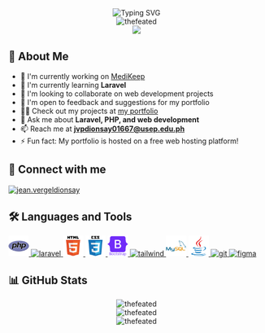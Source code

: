 <div align="center">
  <img src="https://readme-typing-svg.herokuapp.com?font=Fira+Code&pause=1000&color=F7F7F7&background=FF6BAA00&center=true&vCenter=true&width=435&lines=Hi+%F0%9F%91%8B%2C+I'm+Jean+Vergel+Dionsay;A+passionate+student+developer;Always+learning+new+things" alt="Typing SVG" />
</div>

<div align="center">
  <img src="https://komarev.com/ghpvc/?username=thefeated&label=Profile%20views&color=0e75b6&style=flat" alt="thefeated" />
</div>

<div align="center">
  <img src="https://github-stats-alpha.vercel.app/api?username=thefeated&cc=22272e&tc=37BCF6&ic=fff&bc=0000">
</div>


## 🚀 About Me
- 🔭 I'm currently working on [MediKeep](https://jeanvergel.lovestoblog.com/)
- 🌱 I'm currently learning **Laravel**
- 👯 I'm looking to collaborate on web development projects
- 🤝 I'm open to feedback and suggestions for my portfolio
- 👨‍💻 Check out my projects at [my portfolio](https://mv-system.great-site.net/)
- 💬 Ask me about **Laravel, PHP, and web development**
- 📫 Reach me at **jvpdionsay01667@usep.edu.ph**
- ⚡ Fun fact: My portfolio is hosted on a free web hosting platform!

## 🔗 Connect with me
<p align="left">
<a href="https://fb.com/jean.vergeldionsay" target="blank"><img align="center" src="https://raw.githubusercontent.com/rahuldkjain/github-profile-readme-generator/master/src/images/icons/Social/facebook.svg" alt="jean.vergeldionsay" height="30" width="40" /></a>
</p>

## 🛠 Languages and Tools
<p align="left">
<a href="https://www.php.net" target="_blank" rel="noreferrer"> <img src="https://raw.githubusercontent.com/devicons/devicon/master/icons/php/php-original.svg" alt="php" width="40" height="40"/> </a>
<a href="https://laravel.com" target="_blank" rel="noreferrer">
    <img src="https://img.shields.io/badge/Laravel-FF2D20?style=for-the-badge&logo=laravel&logoColor=white" alt="laravel"/>
</a>
<a href="https://www.w3.org/html/" target="_blank" rel="noreferrer"> <img src="https://raw.githubusercontent.com/devicons/devicon/master/icons/html5/html5-original-wordmark.svg" alt="html5" width="40" height="40"/> </a>
<a href="https://www.w3schools.com/css/" target="_blank" rel="noreferrer"> <img src="https://raw.githubusercontent.com/devicons/devicon/master/icons/css3/css3-original-wordmark.svg" alt="css3" width="40" height="40"/> </a>
<a href="https://getbootstrap.com" target="_blank" rel="noreferrer"> <img src="https://raw.githubusercontent.com/devicons/devicon/master/icons/bootstrap/bootstrap-plain-wordmark.svg" alt="bootstrap" width="40" height="40"/> </a>
<a href="https://tailwindcss.com/" target="_blank" rel="noreferrer"> <img src="https://www.vectorlogo.zone/logos/tailwindcss/tailwindcss-icon.svg" alt="tailwind" width="40" height="40"/> </a>
<a href="https://www.mysql.com/" target="_blank" rel="noreferrer"> <img src="https://raw.githubusercontent.com/devicons/devicon/master/icons/mysql/mysql-original-wordmark.svg" alt="mysql" width="40" height="40"/> </a>
<a href="https://www.java.com" target="_blank" rel="noreferrer"> <img src="https://raw.githubusercontent.com/devicons/devicon/master/icons/java/java-original.svg" alt="java" width="40" height="40"/> </a>
<a href="https://git-scm.com/" target="_blank" rel="noreferrer"> <img src="https://www.vectorlogo.zone/logos/git-scm/git-scm-icon.svg" alt="git" width="40" height="40"/> </a>
<a href="https://www.figma.com/" target="_blank" rel="noreferrer"> <img src="https://www.vectorlogo.zone/logos/figma/figma-icon.svg" alt="figma" width="40" height="40"/> </a>
</p>

## 📊 GitHub Stats
<div align="center">
  <img src="https://github-readme-stats.vercel.app/api/top-langs?username=thefeated&show_icons=true&locale=en&layout=compact&theme=radical" alt="thefeated" />
</div>

<div align="center">
  <img src="https://github-readme-stats.vercel.app/api?username=thefeated&show_icons=true&locale=en&count_private=true&theme=radical" alt="thefeated" />
</div>

<div align="center">
  <img src="https://github-readme-streak-stats.herokuapp.com/?user=thefeated&theme=radical" alt="thefeated" />
</div>
